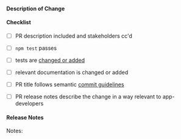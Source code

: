 #### Description of Change
<!--
Thank you for your Pull Request. Please provide a description above and review
the requirements below.

Contributors guide: https://github.com/electron/electron/blob/master/CONTRIBUTING.md
-->

#### Checklist
<!-- Remove items that do not apply. For completed items, change [ ] to [x]. -->

- [ ] PR description included and stakeholders cc'd
- [ ] `npm test` passes
- [ ] tests are [changed or added](https://github.com/electron/electron/blob/master/docs/development/testing.md)
- [ ] relevant documentation is changed or added
- [ ] PR title follows semantic [commit guidelines](https://github.com/electron/electron/blob/master/docs/development/pull-requests.md#commit-message-guidelines)
- [ ] PR release notes describe the change in a way relevant to app-developers


#### Release Notes

<!-- A one-line description for the release notes. Please make this
understandable to end users (Electron app developers). Examples and help
on special cases: https://github.com/electron/clerk/blob/master/README.md#examples
-->

Notes: <!-- Short, descriptive change summary here, or `no-notes` if no app developer facing changes -->
